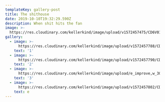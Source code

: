 ```yaml
---
templateKey: gallery-post
title: The shithouse
date: 2019-10-10T19:32:29.590Z
description: When shit hits the fan
image: >-
  https://res.cloudinary.com/kellerkind/image/upload/v1572457475/CD6V0159_pfywad.jpg
gallery:
  - image: >-
      https://res.cloudinary.com/kellerkind/image/upload/v1572457788/CD6V0169_i0kue0.jpg
    text: '1'
  - image: >-
      https://res.cloudinary.com/kellerkind/image/upload/v1572457790/CD6V0134_yguwrz.jpg
    text: '2'
  - image: >-
      https://res.cloudinary.com/kellerkind/image/upload/e_improve,w_300,h_600,c_thumb,g_auto/v1572457788/CD6V0251_vivien_portrait-panorama_gnqo2n.jpg
    text: '3'
  - image: >-
      https://res.cloudinary.com/kellerkind/image/upload/v1572457802/CD6V0171_hv05bz.jpg
    text: e
---
```


